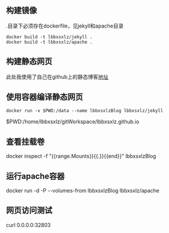 ## 构建镜像
.目录下必须存在dockerfile，见jekyll和apache目录
```
docker build -t lbbxsxlz/jekyll .
docker build -t lbbxsxlz/apache .
```

## 构建静态网页
此处我使用了自己在github上的静态博客[地址](https://github.com/lbbxsxlz/lbbxsxlz.github.io)

## 使用容器编译静态网页
```
docker run -v $PWD:/data --name lbbxsxlzBlog lbbxsxlz/jekyll
```
$PWD:/home/lbbxsxlz/gitWorkspace/lbbxsxlz.github.io

## 查看挂载卷
docker inspect -f "{{range.Mounts}}{{.}}{{end}}" lbbxsxlzBlog

## 运行apache容器
docker run -d -P --volumes-from lbbxsxlzBlog lbbxsxlz/apache

## 网页访问测试
curl 0.0.0.0:32803

